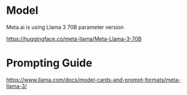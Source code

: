 # Model

Meta.ai is using Llama 3 70B parameter version

https://huggingface.co/meta-llama/Meta-Llama-3-70B

# Prompting Guide
https://www.llama.com/docs/model-cards-and-prompt-formats/meta-llama-3/
